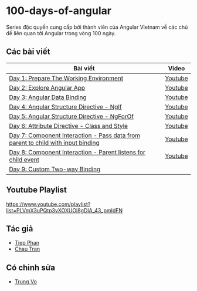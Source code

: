# 100-days-of-angular

Series độc quyền cung cấp bởi thành viên của Angular Vietnam về các chủ đề liên quan tới Angular trong vòng 100 ngày.

## Các bài viết

| Bài viết                                                                                 | Video                 |
| ---------------------------------------------------------------------------------------- | --------------------- |
| [Day 1: Prepare The Working Environment][day1]                                           | [Youtube][day1-video] |
| [Day 2: Explore Angular App][day2]                                                       | [Youtube][day2-video] |
| [Day 3: Angular Data Binding][day3]                                                      | [Youtube][day3-video] |
| [Day 4: Angular Structure Directive - NgIf][day4]                                        | [Youtube][day4-video] |
| [Day 5: Angular Structure Directive - NgForOf][day5]                                     | [Youtube][day5-video] |
| [Day 6: Attribute Directive - Class and Style][day6]                                     | [Youtube][day6-video] |
| [Day 7: Component Interaction - Pass data from parent to child with input binding][day7] | [Youtube][day7-video] |
| [Day 8: Component Interaction - Parent listens for child event][day8]                    | [Youtube][day8-video] |
| [Day 9: Custom Two-way Binding][day9]                                                    |                       |

## Youtube Playlist

https://www.youtube.com/playlist?list=PLVmX3uPQtp3vXOXUOl8gDIA_43_pmIdFN

## Tác giả

- [Tiep Phan][tieppt]
- [Chau Tran][nartc]

## Có chỉnh sửa

- [Trung Vo][trungk18]

[day1]: Day001-Installation.md
[day2]: Day002-AngularApp.md
[day3]: Day003-DataBinding.md
[day4]: Day004-Structure-Directive-If-Else.md
[day5]: Day005-Structure-Directive-NgFor.md
[day6]: Day006-Attribute-Directive-Class-Style.md
[day7]: Day007-Component-Interaction-01.md
[day8]: Day008-Component-Interaction-02.md
[day9]: Day009-two-way-binding.md
[day1-video]: https://youtu.be/NS6P1fpU77o
[day2-video]: https://youtu.be/jgFw8tAgKNs
[day3-video]: https://youtu.be/WrMywdbnQfk
[day4-video]: https://youtu.be/Yujs6hi-l4w
[day5-video]: https://youtu.be/q7CQPEPSkD0
[day6-video]: https://youtu.be/Zh36WRD3MMQ
[day7-video]: https://youtu.be/uTd2W4NQkgs
[day8-video]: https://youtu.be/XFN75RZzMJY
[tieppt]: https://github.com/tieppt
[nartc]: https://github.com/nartc
[trungk18]: https://github.com/trungk18
